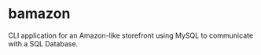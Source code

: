 # bamazon
CLI application for an Amazon-like storefront using MySQL to communicate with a SQL Database. 